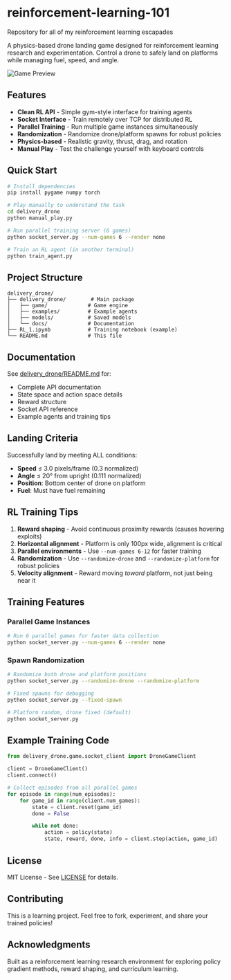 # reinforcement-learning-101
Repository for all of my reinforcement learning escapades

A physics-based drone landing game designed for reinforcement learning research and experimentation. Control a drone to safely land on platforms while managing fuel, speed, and angle.

![Game Preview](https://via.placeholder.com/800x400/87CEEB/000000?text=Drone+Landing+Game)

## Features

- **Clean RL API** - Simple gym-style interface for training agents
- **Socket Interface** - Train remotely over TCP for distributed RL
- **Parallel Training** - Run multiple game instances simultaneously
- **Randomization** - Randomize drone/platform spawns for robust policies
- **Physics-based** - Realistic gravity, thrust, drag, and rotation
- **Manual Play** - Test the challenge yourself with keyboard controls

## Quick Start

```bash
# Install dependencies
pip install pygame numpy torch

# Play manually to understand the task
cd delivery_drone
python manual_play.py

# Run parallel training server (6 games)
python socket_server.py --num-games 6 --render none

# Train an RL agent (in another terminal)
python train_agent.py
```

## Project Structure

```
delivery_drone/
├── delivery_drone/        # Main package
│   ├── game/             # Game engine
│   ├── examples/         # Example agents
│   ├── models/           # Saved models
│   └── docs/             # Documentation
├── RL_1.ipynb            # Training notebook (example)
└── README.md             # This file
```

## Documentation

See [delivery_drone/README.md](delivery_drone/README.md) for:
- Complete API documentation
- State space and action space details
- Reward structure
- Socket API reference
- Example agents and training tips

## Landing Criteria

Successfully land by meeting ALL conditions:
- **Speed** ≤ 3.0 pixels/frame (0.3 normalized)
- **Angle** ≤ 20° from upright (0.111 normalized)
- **Position**: Bottom center of drone on platform
- **Fuel**: Must have fuel remaining

## RL Training Tips

1. **Reward shaping** - Avoid continuous proximity rewards (causes hovering exploits)
2. **Horizontal alignment** - Platform is only 100px wide, alignment is critical
3. **Parallel environments** - Use `--num-games 6-12` for faster training
4. **Randomization** - Use `--randomize-drone` and `--randomize-platform` for robust policies
5. **Velocity alignment** - Reward moving *toward* platform, not just being near it

## Training Features

### Parallel Game Instances
```bash
# Run 6 parallel games for faster data collection
python socket_server.py --num-games 6 --render none
```

### Spawn Randomization
```bash
# Randomize both drone and platform positions
python socket_server.py --randomize-drone --randomize-platform

# Fixed spawns for debugging
python socket_server.py --fixed-spawn

# Platform random, drone fixed (default)
python socket_server.py
```

## Example Training Code

```python
from delivery_drone.game.socket_client import DroneGameClient

client = DroneGameClient()
client.connect()

# Collect episodes from all parallel games
for episode in range(num_episodes):
    for game_id in range(client.num_games):
        state = client.reset(game_id)
        done = False

        while not done:
            action = policy(state)
            state, reward, done, info = client.step(action, game_id)
```

## License

MIT License - See [LICENSE](LICENSE) for details.

## Contributing

This is a learning project. Feel free to fork, experiment, and share your trained policies!

## Acknowledgments

Built as a reinforcement learning research environment for exploring policy gradient methods, reward shaping, and curriculum learning.
